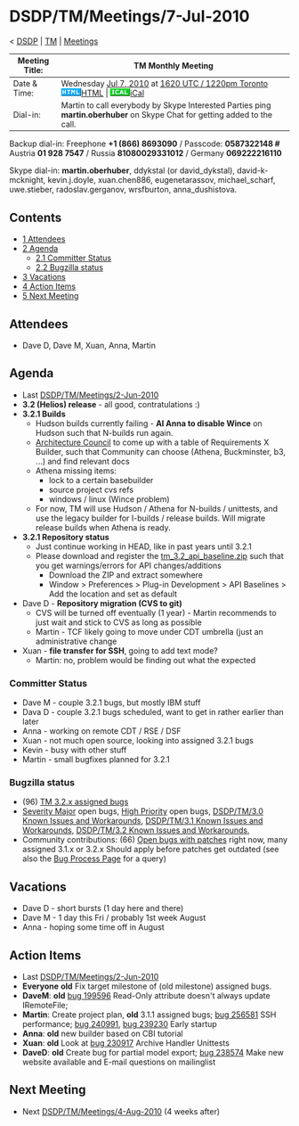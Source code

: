 

DSDP/TM/Meetings/7-Jul-2010
===========================

< [DSDP](/DSDP "DSDP")‎ | [TM](/DSDP/TM "DSDP/TM")‎ | [Meetings](/DSDP/TM/Meetings "DSDP/TM/Meetings")

| Meeting Title: | **TM Monthly Meeting** |
| --- | --- |
| Date & Time: | Wednesday [Jul 7, 2010](/index.php?title=Jul_7,_2010&action=edit&redlink=1 "Jul 7, 2010 (page does not exist)") at [1620 UTC / 1220pm Toronto](http://www.timeanddate.com/worldclock/fixedtime.html?month=7&day=7&year=2010&hour=16&min=20&sec=0&p1=0)   ![Html.gif](./images/Html.gif)[HTML](http://www.google.com/calendar/embed?src=vn70im36r00qeusu8nme50cils@group.calendar.google.com&ctz=Canada/Toronto) \| ![Ical.gif](./images/Ical.gif)[iCal](http://www.google.com/calendar/ical/vn70im36r00qeusu8nme50cils@group.calendar.google.com/public/basic.ics) |
| Dial-in: | Martin to call everybody by Skype   Interested Parties ping **martin.oberhuber** on Skype Chat for getting added to the call. |

Backup dial-in: Freephone **+1 (866) 8693090** / Passcode: **0587322148 #**  
Austria **01 928 7547** / Russia **81080029331012** / Germany **069222216110**

Skype dial-in: **martin.oberhuber**, ddykstal (or david\_dykstal), david-k-mcknight, kevin.j.doyle, xuan.chen886, eugenetarassov, michael\_scharf, uwe.stieber, radoslav.gerganov, wrsfburton, anna_dushistova.  

Contents
--------

*   [1 Attendees](#Attendees)
*   [2 Agenda](#Agenda)
    *   [2.1 Committer Status](#Committer-Status)
    *   [2.2 Bugzilla status](#Bugzilla-status)
*   [3 Vacations](#Vacations)
*   [4 Action Items](#Action-Items)
*   [5 Next Meeting](#Next-Meeting)

Attendees
---------

*   Dave D, Dave M, Xuan, Anna, Martin

  

Agenda
------

*   Last [DSDP/TM/Meetings/2-Jun-2010](/DSDP/TM/Meetings/2-Jun-2010 "DSDP/TM/Meetings/2-Jun-2010")
*   **3.2 (Helios) release** \- all good, contratulations :)
*   **3.2.1 Builds**
    *   Hudson builds currently failing - **AI Anna to disable Wince** on Hudson such that N-builds run again.
    *   [Architecture Council](/Architecture_Council "Architecture Council") to come up with a table of Requirements X Builder, such that Community can choose (Athena, Buckminster, b3, ...) and find relevant docs
    *   Athena missing items:
        *   lock to a certain basebuilder
        *   source project cvs refs
        *   windows / linux (Wince problem)
    *   For now, TM will use Hudson / Athena for N-builds / unittests, and use the legacy builder for I-builds / release builds. Will migrate release builds when Athena is ready.
*   **3.2.1 Repository status**
    *   Just continue working in HEAD, like in past years until 3.2.1
    *   Please download and register the [tm\_3.2\_api_baseline.zip](http://download.eclipse.org/dsdp/tm/downloads/tm_3.2_api_baseline.zip) such that you get warnings/errors for API changes/additions
        *   Download the ZIP and extract somewhere
        *   Window > Preferences > Plug-in Development > API Baselines > Add the location and set as default
*   Dave D - **Repository migration (CVS to git)**
    *   CVS will be turned off eventually (1 year) - Martin recommends to just wait and stick to CVS as long as possible
    *   Martin - TCF likely going to move under CDT umbrella (just an administrative change
*   Xuan - **file transfer for SSH**, going to add text mode?
    *   Martin: no, problem would be finding out what the expected

  

### Committer Status

*   Dave M - couple 3.2.1 bugs, but mostly IBM stuff
*   Dava D - couple 3.2.1 bugs scheduled, want to get in rather earlier than later
*   Anna - working on remote CDT / RSE / DSF
*   Xuan - not much open source, looking into assigned 3.2.1 bugs
*   Kevin - busy with other stuff
*   Martin - small bugfixes planned for 3.2.1

### Bugzilla status

*   (96) [TM 3.2.x assigned bugs](https://bugs.eclipse.org/bugs/buglist.cgi?field0-0-0=target_milestone;query_format=advanced;bug_status=UNCONFIRMED;bug_status=NEW;bug_status=ASSIGNED;bug_status=REOPENED;type0-0-0=substring;value0-0-0=3.2;product=Target%20Management)
*   [Severity Major](https://bugs.eclipse.org/bugs/buglist.cgi?query_format=advanced&classification=DSDP&product=Target+Management&bug_status=UNCONFIRMED&bug_status=NEW&bug_status=ASSIGNED&bug_status=REOPENED&bug_severity=blocker&bug_severity=critical&bug_severity=major&cmdtype=doit) open bugs, [High Priority](https://bugs.eclipse.org/bugs/buglist.cgi?query_format=advanced&classification=DSDP&product=Target+Management&bug_status=UNCONFIRMED&bug_status=NEW&bug_status=ASSIGNED&bug_status=REOPENED&cmdtype=doit&field0-0-0=priority&type0-0-0=regexp&value0-0-0=P%5B12%5D&field0-0-1=bug_severity&type0-0-1=regexp&value0-0-1=blocker%7Ccritical%7Cmajor) open bugs, [DSDP/TM/3.0 Known Issues and Workarounds](/DSDP/TM/3.0_Known_Issues_and_Workarounds "DSDP/TM/3.0 Known Issues and Workarounds"), [DSDP/TM/3.1 Known Issues and Workarounds](/DSDP/TM/3.1_Known_Issues_and_Workarounds "DSDP/TM/3.1 Known Issues and Workarounds"), [DSDP/TM/3.2 Known Issues and Workarounds](/DSDP/TM/3.2_Known_Issues_and_Workarounds "DSDP/TM/3.2 Known Issues and Workarounds"),
*   Community contributions: (66) [Open bugs with patches](https://bugs.eclipse.org/bugs/buglist.cgi?query_format=advanced&classification=DSDP&product=Target+Management&bug_status=UNCONFIRMED&bug_status=NEW&bug_status=ASSIGNED&bug_status=REOPENED&cmdtype=doit&field0-0-0=attachments.ispatch&type0-0-0=equals&value0-0-0=1) right now, many assigned 3.1.x or 3.2.x Should apply before patches get outdated (see also the [Bug Process Page](https://www.eclipse.org/dsdp/tm/development/bug_process.php) for a query)

  

  

Vacations
---------

*   Dave D - short bursts (1 day here and there)
*   Dave M - 1 day this Fri / probably 1st week August
*   Anna - hoping some time off in August

Action Items
------------

*   Last [DSDP/TM/Meetings/2-Jun-2010](/DSDP/TM/Meetings/2-Jun-2010 "DSDP/TM/Meetings/2-Jun-2010")
*   **Everyone** **old** Fix target milestone of (old milestone) assigned bugs.
*   **DaveM**: **old** [bug 199596](https://bugs.eclipse.org/bugs/show_bug.cgi?id=199596) Read-Only attribute doesn't always update IRemoteFile;
*   **Martin**: Create project plan, **old** 3.1.1 assigned bugs; [bug 256581](https://bugs.eclipse.org/bugs/show_bug.cgi?id=256581) SSH performance; [bug 240991](https://bugs.eclipse.org/bugs/show_bug.cgi?id=240991), [bug 239230](https://bugs.eclipse.org/bugs/show_bug.cgi?id=239230) Early startup
*   **Anna**: **old** new builder based on CBI tutorial
*   **Xuan**: **old** Look at [bug 230917](https://bugs.eclipse.org/bugs/show_bug.cgi?id=230917) Archive Handler Unittests
*   **DaveD**: **old** Create bug for partial model export; [bug 238574](https://bugs.eclipse.org/bugs/show_bug.cgi?id=238574) Make new website available and E-mail questions on mailinglist

Next Meeting
------------

*   Next [DSDP/TM/Meetings/4-Aug-2010](/DSDP/TM/Meetings/4-Aug-2010 "DSDP/TM/Meetings/4-Aug-2010") (4 weeks after)

